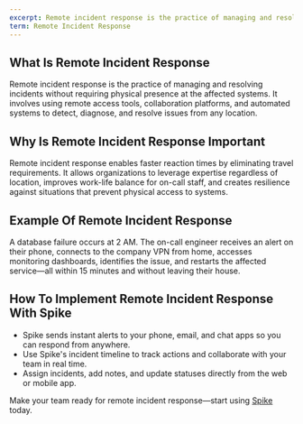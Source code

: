 ```yaml
---
excerpt: Remote incident response is the practice of managing and resolving incidents without requiring physical presence at the affected systems.
term: Remote Incident Response
---
```

## What Is Remote Incident Response

Remote incident response is the practice of managing and resolving incidents without requiring physical presence at the affected systems. It involves using remote access tools, collaboration platforms, and automated systems to detect, diagnose, and resolve issues from any location.

## Why Is Remote Incident Response Important

Remote incident response enables faster reaction times by eliminating travel requirements. It allows organizations to leverage expertise regardless of location, improves work-life balance for on-call staff, and creates resilience against situations that prevent physical access to systems.

## Example Of Remote Incident Response

A database failure occurs at 2 AM. The on-call engineer receives an alert on their phone, connects to the company VPN from home, accesses monitoring dashboards, identifies the issue, and restarts the affected service—all within 15 minutes and without leaving their house.

## How To Implement Remote Incident Response With Spike

- Spike sends instant alerts to your phone, email, and chat apps so you can respond from anywhere.
- Use Spike's incident timeline to track actions and collaborate with your team in real time.
- Assign incidents, add notes, and update statuses directly from the web or mobile app.

Make your team ready for remote incident response—start using [Spike](https://app.spike.sh/signup) today.